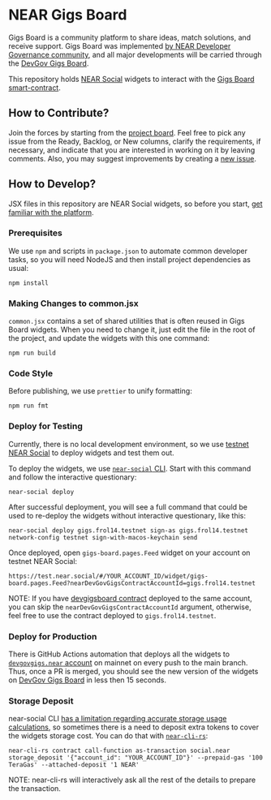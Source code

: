 NEAR Gigs Board
===============

Gigs Board is a community platform to share ideas, match solutions, and receive support.
Gigs Board was implemented [by NEAR Developer Governance community](https://neardevgov.org), and all major developments will be carried through the [DevGov Gigs Board](https://devgovgigs.near.social).

This repository holds [NEAR Social](https://near.social) widgets to interact with the [Gigs Board smart-contract](https://github.com/near/devgigsboard).

## How to Contribute?

Join the forces by starting from the [project board](https://github.com/orgs/near/projects/60).
Feel free to pick any issue from the Ready, Backlog, or New columns, clarify the requirements, if necessary, and indicate that you are interested in working on it by leaving comments.
Also, you may suggest improvements by creating a [new issue](https://github.com/near/devgigsboard-widgets/issues/new).

## How to Develop?

JSX files in this repository are NEAR Social widgets, so before you start, [get familiar with the platform](https://thewiki.near.page/PastPresentAndFutureOfNearSocial).

### Prerequisites

We use `npm` and scripts in `package.json` to automate common developer tasks, so you will need NodeJS and then install project dependencies as usual:

```
npm install
```

### Making Changes to common.jsx

`common.jsx` contains a set of shared utilities that is often reused in Gigs Board widgets. When you need to change it, just edit the file in the root of the project, and update the widgets with this one command:

```
npm run build
```

### Code Style

Before publishing, we use `prettier` to unify formatting:

```
npm run fmt
```

### Deploy for Testing

Currently, there is no local development environment, so we use [testnet NEAR Social](https://test.near.social) to deploy widgets and test them out.

To deploy the widgets, we use [`near-social` CLI](https://github.com/FroVolod/near-social). Start with this command and follow the interactive questionary:

```
near-social deploy
```

After successful deployment, you will see a full command that could be used to re-deploy the widgets without interactive questionary, like this:

```
near-social deploy gigs.frol14.testnet sign-as gigs.frol14.testnet network-config testnet sign-with-macos-keychain send
```

Once deployed, open `gigs-board.pages.Feed` widget on your account on testnet NEAR Social:

```
https://test.near.social/#/YOUR_ACCOUNT_ID/widget/gigs-board.pages.Feed?nearDevGovGigsContractAccountId=gigs.frol14.testnet
```

NOTE: If you have [devgigsboard contract](https://github.com/near/devgigsboard) deployed to the same account, you can skip the `nearDevGovGigsContractAccountId` argument, otherwise, feel free to use the contract deployed to `gigs.frol14.testnet`.

### Deploy for Production

There is GitHub Actions automation that deploys all the widgets to [`devgovgigs.near` account](https://near.social/#/mob.near/widget/MyPage?accountId=devgovgigs.near) on mainnet on every push to the main branch.
Thus, once a PR is merged, you should see the new version of the widgets on [DevGov Gigs Board](https://devgovgigs.near.social) in less then 15 seconds.

### Storage Deposit

near-social CLI [has a limitation regarding accurate storage usage calculations](https://github.com/FroVolod/near-social/issues/18), so sometimes there is a need to deposit extra tokens to cover the widgets storage cost.
You can do that with [`near-cli-rs`](https://near.cli.rs):

```
near-cli-rs contract call-function as-transaction social.near storage_deposit '{"account_id": "YOUR_ACCOUNT_ID"}' --prepaid-gas '100 TeraGas' --attached-deposit '1 NEAR'
```

NOTE: near-cli-rs will interactively ask all the rest of the details to prepare the transaction.
